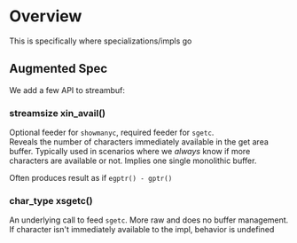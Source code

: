 # Overview

This is specifically where specializations/impls go

## Augmented Spec

We add a few API to streambuf:

### streamsize xin_avail()

Optional feeder for `showmanyc`, required feeder for `sgetc`.  
Reveals the number of characters immediately available in the get area buffer.  Typically used in scenarios where
we *always* know if more characters are available or not.  Implies one single monolithic buffer.

Often produces result as if `egptr() - gptr()`

### char_type xsgetc()

An underlying call to feed `sgetc`.  More raw and does no buffer management.  If character isn't immediately available
to the impl, behavior is undefined 